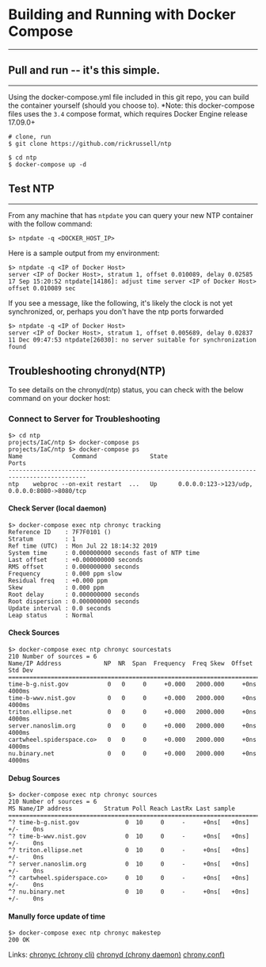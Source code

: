# Building and Running with Docker Compose
---
## Pull and run -- it's this simple.
---
Using the docker-compose.yml file included in this git repo, you can build the container yourself (should you choose to).
*Note: this docker-compose files uses the `3.4` compose format, which requires Docker Engine release 17.09.0+

```
# clone, run
$ git clone https://github.com/rickrussell/ntp

$ cd ntp
$ docker-compose up -d 
```

## Test NTP
---
From any machine that has `ntpdate` you can query your new NTP container with the follow
command:

```
$> ntpdate -q <DOCKER_HOST_IP>
```

Here is a sample output from my environment:

```
$> ntpdate -q <IP of Docker Host>
server <IP of Docker Host>, stratum 1, offset 0.010089, delay 0.02585
17 Sep 15:20:52 ntpdate[14186]: adjust time server <IP of Docker Host> offset 0.010089 sec
```

If you see a message, like the following, it's likely the clock is not yet synchronized, or, perhaps you don't have the ntp ports forwarded
```
$> ntpdate -q <IP of Docker Host>
server <IP of Docker Host>, stratum 1, offset 0.005689, delay 0.02837
11 Dec 09:47:53 ntpdate[26030]: no server suitable for synchronization found
```

## Troubleshooting chronyd(NTP)
To see details on the chronyd(ntp) status, you can check with the below command on your
docker host:

### Connect to Server for Troubleshooting
```
$> cd ntp
projects/IaC/ntp $> docker-compose ps 
projects/IaC/ntp $> docker-compose ps
Name              Command               State                      Ports
--------------------------------------------------------------------------------------------
ntp    webproc --on-exit restart  ...   Up      0.0.0.0:123->123/udp, 0.0.0.0:8080->8080/tcp

```

#### Check Server (local daemon)
```
$> docker-compose exec ntp chronyc tracking
Reference ID    : 7F7F0101 ()
Stratum         : 1
Ref time (UTC)  : Mon Jul 22 18:14:32 2019
System time     : 0.000000000 seconds fast of NTP time
Last offset     : +0.000000000 seconds
RMS offset      : 0.000000000 seconds
Frequency       : 0.000 ppm slow
Residual freq   : +0.000 ppm
Skew            : 0.000 ppm
Root delay      : 0.000000000 seconds
Root dispersion : 0.000000000 seconds
Update interval : 0.0 seconds
Leap status     : Normal
```
#### Check Sources
```
$> docker-compose exec ntp chronyc sourcestats
210 Number of sources = 6
Name/IP Address            NP  NR  Span  Frequency  Freq Skew  Offset  Std Dev
==============================================================================
time-b-g.nist.gov           0   0     0     +0.000   2000.000     +0ns  4000ms
time-b-wwv.nist.gov         0   0     0     +0.000   2000.000     +0ns  4000ms
triton.ellipse.net          0   0     0     +0.000   2000.000     +0ns  4000ms
server.nanoslim.org         0   0     0     +0.000   2000.000     +0ns  4000ms
cartwheel.spiderspace.co>   0   0     0     +0.000   2000.000     +0ns  4000ms
nu.binary.net               0   0     0     +0.000   2000.000     +0ns  4000ms
```
#### Debug Sources
```
$> docker-compose exec ntp chronyc sources
210 Number of sources = 6
MS Name/IP address         Stratum Poll Reach LastRx Last sample
===============================================================================
^? time-b-g.nist.gov             0  10     0     -     +0ns[   +0ns] +/-    0ns
^? time-b-wwv.nist.gov           0  10     0     -     +0ns[   +0ns] +/-    0ns
^? triton.ellipse.net            0  10     0     -     +0ns[   +0ns] +/-    0ns
^? server.nanoslim.org           0  10     0     -     +0ns[   +0ns] +/-    0ns
^? cartwheel.spiderspace.co>     0  10     0     -     +0ns[   +0ns] +/-    0ns
^? nu.binary.net                 0  10     0     -     +0ns[   +0ns] +/-    0ns
```
#### Manully force update of time
```
$> docker-compose exec ntp chronyc makestep
200 OK

```

Links: 
[chronyc (chrony cli)](https://chrony.tuxfamily.org/doc/3.5/chronyc.html "chronyc (chrony CLI)") 
[chronyd (chrony daemon)](https://chrony.tuxfamily.org/doc/3.5/chronyd.html "chronyd (chrony daemon)") 
[chrony.conf)](https://chrony.tuxfamily.org/doc/3.5/chrony.conf.html "chrony.conf)")
